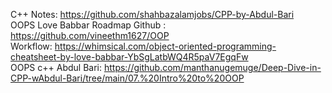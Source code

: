 
C++ Notes: https://github.com/shahbazalamjobs/CPP-by-Abdul-Bari  <br>
OOPS Love Babbar Roadmap Github : https://github.com/vineethm1627/OOP <br>
Workflow: https://whimsical.com/object-oriented-programming-cheatsheet-by-love-babbar-YbSgLatbWQ4R5paV7EgqFw <br>
OOPS c++ Abdul Bari: https://github.com/manthanugemuge/Deep-Dive-in-CPP-wAbdul-Bari/tree/main/07.%20Intro%20to%20OOP <br>
